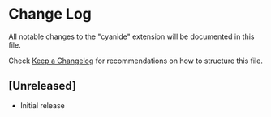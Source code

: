 # Change Log

All notable changes to the "cyanide" extension will be documented in this file.

Check [Keep a Changelog](http://keepachangelog.com/) for recommendations on how to structure this file.

## [Unreleased]

- Initial release
